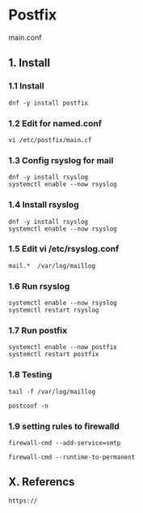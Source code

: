 # Postfix
main.conf

## 1. Install

### 1.1 Install

    dnf -y install postfix
            
### 1.2 Edit for named.conf

    vi /etc/postfix/main.cf

### 1.3 Config rsyslog for mail
     
    dnf -y install rsyslog
    systemctl enable --now rsyslog

### 1.4 Install rsyslog
     
    dnf -y install rsyslog
    systemctl enable --now rsyslog
    
### 1.5 Edit vi /etc/rsyslog.conf

    mail.*  /var/log/maillog

### 1.6 Run rsyslog
     
    systemctl enable --now rsyslog
    systemctl restart rsyslog

### 1.7 Run postfix
     
    systemctl enable --now postfix
    systemctl restart postfix

### 1.8 Testing

    tail -f /var/log/maillog
    
    postconf -n
    
### 1.9 setting rules to firewalld

    firewall-cmd --add-service=smtp
    
    firewall-cmd --runtime-to-permanent

## X. Referencs

    https://
    
